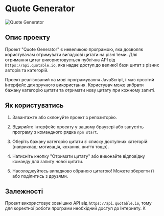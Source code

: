 

# Quote Generator

![Quote Generator](https://i.imgur.com/DrX1JKk.png)


## Опис проекту

Проект "Quote Generator" є невеликою програмою, яка дозволяє користувачам отримувати випадкові цитати на різні теми. Для отримання цитат використовується публічна API від `https://api.quotable.io`, яка надає доступ до великої бази цитат з різних авторів та категорій.

Проект реалізований на мові програмування JavaScript, і має простий інтерфейс для зручного використання. Користувач може вибрати бажану категорію цитати та отримати нову цитату при кожному запиті.

## Як користуватись

1. Завантажте або склонуйте проект з репозиторію.

2. Відкрийте інтерфейс проекту у вашому браузері або запустіть програму з командного рядка `npm start`.

3. Оберіть бажану категорію цитати зі списку доступних категорій [наприклад: мотивація, кохання, життя тощо].

4. Натисніть кнопку "Отримати цитату" або виконайте відповідну команду для запиту нової цитати.

5. Насолоджуйтесь випадково обраною цитатою! Можете зберегти її або поділитись з друзями.

## Залежності

Проект використовує зовнішню API від `https://api.quotable.io`, тому для коректної роботи програми необхідний доступ до Інтернету. К



